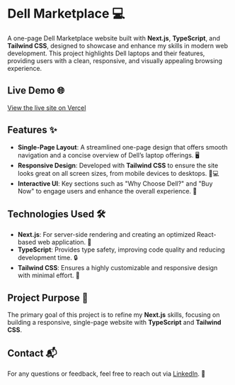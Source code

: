 # Dell Marketplace 💻

A one-page Dell Marketplace website built with **Next.js**, **TypeScript**, and **Tailwind CSS**, designed to showcase and enhance my skills in modern web development. This project highlights Dell laptops and their features, providing users with a clean, responsive, and visually appealing browsing experience.

## Live Demo 🌐

[View the live site on Vercel](https://dell-marketplace.vercel.app/)

## Features ✨

- **Single-Page Layout**: A streamlined one-page design that offers smooth navigation and a concise overview of Dell’s laptop offerings. 🖥️
- **Responsive Design**: Developed with **Tailwind CSS** to ensure the site looks great on all screen sizes, from mobile devices to desktops. 📱💻
- **Interactive UI**: Key sections such as "Why Choose Dell?" and "Buy Now" to engage users and enhance the overall experience. 🛒

## Technologies Used 🛠️

- **Next.js**: For server-side rendering and creating an optimized React-based web application. 🚀
- **TypeScript**: Provides type safety, improving code quality and reducing development time. 🔒
- **Tailwind CSS**: Ensures a highly customizable and responsive design with minimal effort. 🎨

## Project Purpose 🎯

The primary goal of this project is to refine my **Next.js** skills, focusing on building a responsive, single-page website with **TypeScript** and **Tailwind CSS**. 

## Contact 📬

For any questions or feedback, feel free to reach out via [LinkedIn](https://linkedin.com/in/muhammadwaheedaree). 🤝
